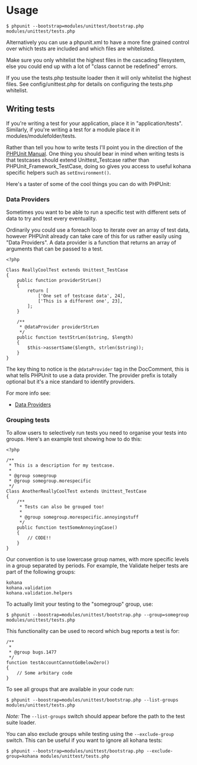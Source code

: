 # Usage

	$ phpunit --bootstrap=modules/unittest/bootstrap.php modules/unittest/tests.php

Alternatively you can use a phpunit.xml to have a more fine grained control over which tests are included and which files are whitelisted.

Make sure you only whitelist the highest files in the cascading filesystem, else you could end up with a lot of "class cannot be redefined" errors.

If you use the tests.php testsuite loader then it will only whitelist the highest files. See config/unittest.php for details on configuring the tests.php whitelist.

## Writing tests

If you're writing a test for your application, place it in "application/tests". Similarly, if you're writing a test for a module place it in modules/modulefolder/tests.

Rather than tell you how to write tests I'll point you in the direction of the [PHPUnit Manual](http://www.phpunit.de/manual/5.7/en/index.html). One thing you should bear in mind when writing tests is that testcases should extend Unittest_Testcase rather than PHPUnit_Framework_TestCase, doing so gives you access to useful kohana specific helpers such as `setEnvironment()`.

Here's a taster of some of the cool things you can do with PHPUnit:

### Data Providers

Sometimes you want to be able to run a specific test with different sets of data to try and test every eventuality.

Ordinarily you could use a foreach loop to iterate over an array of test data, however PHPUnit already can take care of this for us rather easily using "Data Providers". A data provider is a function that returns an array of arguments that can be passed to a test.

	<?php

	Class ReallyCoolTest extends Unittest_TestCase
	{
		public function providerStrLen()
		{
			return [
				['One set of testcase data', 24],
				['This is a different one', 23],
			];
		}

		/**
		 * @dataProvider providerStrLen
		 */
		public function testStrLen($string, $length)
		{
			$this->assertSame($length, strlen($string));
		}
	}

The key thing to notice is the `@dataProvider` tag in the DocComment, this is what tells PHPUnit to use a data provider. The provider prefix is totally optional but it's a nice standard to identify providers.

For more info see:

* [Data Providers](https://phpunit.de/manual/5.7/en/writing-tests-for-phpunit.html#writing-tests-for-phpunit.data-providers)

### Grouping tests

To allow users to selectively run tests you need to organise your tests into groups. Here's an example test showing how to do this:

	<?php

	/**
	 * This is a description for my testcase.
	 *
	 * @group somegroup
	 * @group somegroup.morespecific
	 */
	Class AnotherReallyCoolTest extends Unittest_TestCase
	{
		/**
		 * Tests can also be grouped too!
		 *
		 * @group somegroup.morespecific.annoyingstuff
		 */
		public function testSomeAnnoyingCase()
		{
			// CODE!!
		}
	}

Our convention is to use lowercase group names, with more specific levels in a group separated by periods. For example, the Validate helper tests are part of the following groups:

	kohana
	kohana.validation
	kohana.validation.helpers

To actually limit your testing to the "somegroup" group, use:

	$ phpunit --boostrap=modules/unittest/bootstrap.php --group=somegroup modules/unittest/tests.php

This functionality can be used to record which bug reports a test is for:

	/**
	 *
	 * @group bugs.1477
	 */
	function testAccountCannotGoBelowZero()
	{
		// Some arbitary code
	}

To see all groups that are available in your code run:

	$ phpunit --boostrap=modules/unittest/bootstrap.php --list-groups modules/unittest/tests.php

*Note:* The `--list-groups` switch should appear before the path to the test suite loader.

You can also exclude groups while testing using the `--exclude-group` switch. This can be useful if you want to ignore all kohana tests:

	$ phpunit --bootstrap=modules/unittest/bootstrap.php --exclude-group=kohana modules/unittest/tests.php
